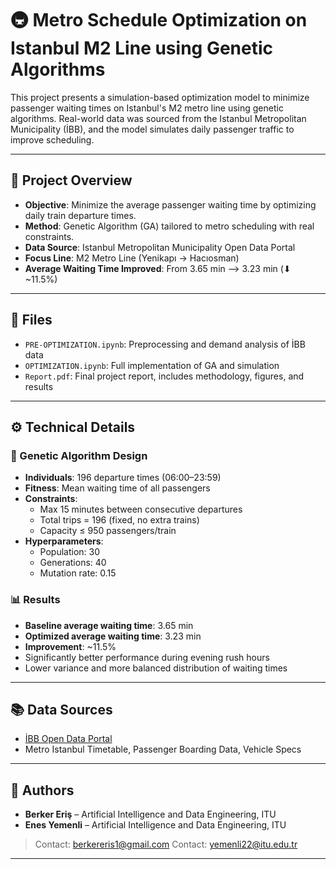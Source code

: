 # 🚇 Metro Schedule Optimization on Istanbul M2 Line using Genetic Algorithms

This project presents a simulation-based optimization model to minimize passenger waiting times on Istanbul's M2 metro line using genetic algorithms. Real-world data was sourced from the Istanbul Metropolitan Municipality (İBB), and the model simulates daily passenger traffic to improve scheduling.

---

## 📌 Project Overview

- **Objective**: Minimize the average passenger waiting time by optimizing daily train departure times.
- **Method**: Genetic Algorithm (GA) tailored to metro scheduling with real constraints.
- **Data Source**: Istanbul Metropolitan Municipality Open Data Portal  
- **Focus Line**: M2 Metro Line (Yenikapı → Hacıosman)  
- **Average Waiting Time Improved**: From 3.65 min ⟶ 3.23 min (⬇ ~11.5%)

---

## 📁 Files

- `PRE-OPTIMIZATION.ipynb`: Preprocessing and demand analysis of İBB data  
- `OPTIMIZATION.ipynb`: Full implementation of GA and simulation  
- `Report.pdf`: Final project report, includes methodology, figures, and results

---

## ⚙️ Technical Details

### 🧮 Genetic Algorithm Design
- **Individuals**: 196 departure times (06:00–23:59)
- **Fitness**: Mean waiting time of all passengers
- **Constraints**:
  - Max 15 minutes between consecutive departures
  - Total trips = 196 (fixed, no extra trains)
  - Capacity ≤ 950 passengers/train
- **Hyperparameters**:
  - Population: 30
  - Generations: 40
  - Mutation rate: 0.15

### 📊 Results
- **Baseline average waiting time**: 3.65 min  
- **Optimized average waiting time**: 3.23 min  
- **Improvement**: ~11.5%  
- Significantly better performance during evening rush hours  
- Lower variance and more balanced distribution of waiting times

---

## 📚 Data Sources

- [İBB Open Data Portal](https://data.ibb.gov.tr)  
- Metro Istanbul Timetable, Passenger Boarding Data, Vehicle Specs

---

## 👥 Authors

- **Berker Eriş** – Artificial Intelligence and Data Engineering, ITU  
- **Enes Yemenli** – Artificial Intelligence and Data Engineering, ITU  

> Contact: berkereris1@gmail.com
> Contact: yemenli22@itu.edu.tr


---



